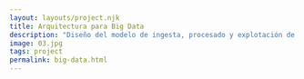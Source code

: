 ```yaml
---
layout: layouts/project.njk
title: Arquitectura para Big Data
description: "Diseño del modelo de ingesta, procesado y explotación de datos en Azure Databricks. Integración con el equipo de científicos de datos."
image: 03.jpg
tags: project
permalink: big-data.html
---
```

